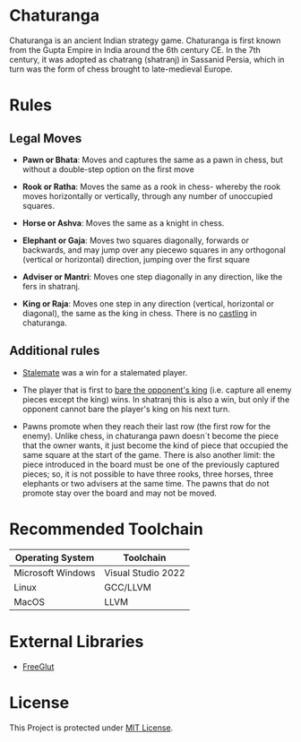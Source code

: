 # Chaturanga
Chaturanga is an ancient Indian strategy game. Chaturanga is first known from the Gupta Empire in India around the 6th century CE. In the 7th century, it was adopted as chatrang (shatranj) in Sassanid Persia, which in turn was the form of chess brought to late-medieval Europe.

# Rules

## Legal Moves

- **Pawn or Bhata**: Moves and captures the same as a pawn in chess, but without a double-step option on the first move

- **Rook or Ratha**: Moves the same as a rook in chess- whereby the rook moves horizontally or vertically, through any number of unoccupied squares.

- **Horse or Ashva**: Moves the same as a knight in chess.

- **Elephant or Gaja**: Moves two squares diagonally, forwards or backwards, and may jump over any piecewo squares in any orthogonal (vertical or horizontal) direction, jumping over the first square

- **Adviser or Mantri**: Moves one step diagonally in any direction, like the fers in shatranj.

- **King or Raja**: Moves one step in any direction (vertical, horizontal or diagonal), the same as the king in chess. There is no [castling](https://en.wikipedia.org/wiki/Castling) in chaturanga.

## Additional rules

- [Stalemate](https://en.wikipedia.org/wiki/Stalemate) was a win for a stalemated player.

- The player that is first to [bare the opponent's king](https://en.wikipedia.org/wiki/Bare_king) (i.e. capture all enemy pieces except the king) wins. In shatranj this is also a win, but only if the opponent cannot bare the player's king on his next turn.

- Pawns promote when they reach their last row (the first row for the enemy). Unlike chess, in chaturanga pawn doesn´t become the piece that the owner wants, it just become the kind of piece that occupied the same square at the start of the game. There is also another limit: the piece introduced in the board must be one of the previously captured pieces; so, it is not possible to have three rooks, three horses, three elephants or two advisers at the same time. The pawns that do not promote stay over the board and may not be moved.

# Recommended Toolchain
| Operating System | Toolchain |
|---|---|
| Microsoft Windows | Visual Studio 2022 |
| Linux | GCC/LLVM | 
| MacOS | LLVM |

# External Libraries
- [FreeGlut](https://github.com/FreeGLUTProject/freeglut)

# License

This Project is protected under [MIT License](LICENSE).